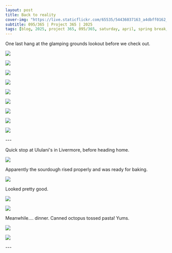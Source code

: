```yaml
---
layout: post
title: Back to reality
cover-img: "https://live.staticflickr.com/65535/54436037163_a4dbff0162_h.jpg"
subtitle: 095/365 | Project 365 | 2025
tags: [blog, 2025, project 365, 095/365, saturday, april, spring break, food]
---
```

<style>
  .intro-header.big-img {
    background-position:center; 
  }
</style>
One last hang at the glamping grounds lookout before we check out.
<p class="post-img-wrap">
  <img src="https://live.staticflickr.com/65535/54435571684_6c0f703100_h.jpg">
</p>
<p class="post-img-wrap">
  <img src="https://live.staticflickr.com/65535/54435625428_cfd1672aff_h.jpg">
</p>
<p class="post-img-wrap">
  <img src="https://live.staticflickr.com/65535/54434522947_16f59fa0d5_h.jpg">
</p>
<p class="post-img-wrap">
  <img src="https://live.staticflickr.com/65535/54435626093_50883b57ba_h.jpg">
</p>
<p class="post-img-wrap">
  <img src="https://live.staticflickr.com/65535/54435383581_88e6252265_h.jpg">
</p>
<p class="post-img-wrap">
  <img src="https://live.staticflickr.com/65535/54436159315_3b665c882f_h.jpg">
</p>
<p class="post-img-wrap">
  <img src="https://live.staticflickr.com/65535/54434523262_a0a7bce1e5_h.jpg">
</p>
<p class="post-img-wrap">
  <img src="https://live.staticflickr.com/65535/54434931682_ba7da1c8d6_h.jpg">
</p>
<p class="post-img-wrap">
  <img src="https://live.staticflickr.com/65535/54434931687_8bff6cf6e2_h.jpg">
</p>
---

Quick stop at Ululani's in Livermore, before heading home.
<p class="post-img-wrap">
  <img src="https://live.staticflickr.com/65535/54435791651_1396da75ab_h.jpg">
</p>
Apparently the sourdough rised properly and was ready for baking.
<p class="post-img-wrap">
  <img src="https://live.staticflickr.com/65535/54435980444_0bcd3313dc_h.jpg">
</p>
Looked pretty good.
<p class="post-img-wrap">
  <img src="https://live.staticflickr.com/65535/54436037163_a4dbff0162_h.jpg">
</p>
<p class="post-img-wrap">
  <img src="https://live.staticflickr.com/65535/54435792636_33f7eba8aa_h.jpg">
</p>
Meanwhile.... dinner. Canned octopus tossed pasta! Yums.
<p class="post-img-wrap">
  <img src="https://live.staticflickr.com/65535/54436036883_6db77be0bf_h.jpg">
</p>
<p class="post-img-wrap">
  <img src="https://live.staticflickr.com/65535/54436159785_812aee0794_h.jpg">
</p>
---
